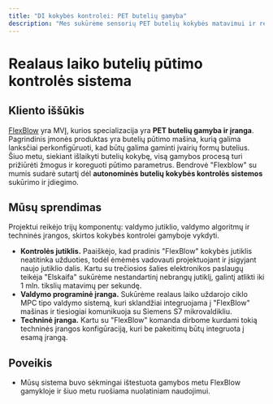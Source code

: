 ```yaml
---
title: "DI kokybės kontrolei: PET butelių gamyba"
description: "Mes sukūrėme sensorių PET butelių kokybės matavimui ir realaus laiko algoritmą kokybės palaikymui"
---
```


# Realaus laiko butelių pūtimo kontrolės sistema

## Kliento iššūkis

[FlexBlow](https://flexblow.com/) yra MVĮ, kurios specializacija yra **PET butelių gamyba ir įranga**. Pagrindinis įmonės produktas yra butelių pūtimo mašina, kurią galima lanksčiai perkonfigūruoti, kad būtų galima gaminti įvairių formų butelius. Šiuo metu, siekiant išlaikyti butelių kokybę, visą gamybos procesą turi prižiūrėti žmogus ir koreguoti pūtimo parametrus. Bendrovė "Flexblow" su mumis sudarė sutartį dėl **autonominės butelių kokybės kontrolės sistemos** sukūrimo ir įdiegimo.

## Mūsų sprendimas

Projektui reikėjo trijų komponentų: valdymo jutiklio, valdymo algoritmų ir techninės įrangos, skirtos kokybės kontrolei gamyboje vykdyti.

- **Kontrolės jutiklis.** Paaiškėjo, kad pradinis "FlexBlow" kokybės jutiklis neatitinka užduoties, todėl ėmėmės vadovauti projektuojant ir įsigyjant naujo jutiklio dalis. Kartu su trečiosios šalies elektronikos paslaugų teikėja "Elskaifa" sukūrėme nestandartinį nebrangų jutiklį, galintį atlikti iki 1 mln. tikslių matavimų per sekundę.
- **Valdymo programinė įranga.** Sukūrėme realaus laiko uždarojo ciklo MPC tipo valdymo sistemą, kuri sklandžiai integruojama į "FlexBlow" mašinas ir tiesiogiai komunikuoja su Siemens S7 mikrovaldikliu.
- **Techninė įranga.** Kartu su "FlexBlow" komanda dirbome kurdami tokią techninės įrangos konfigūraciją, kuri be pakeitimų būtų integruota į esamą įrangą.

## Poveikis

- Mūsų sistema buvo sėkmingai ištestuota gamybos metu FlexBlow gamykloje ir šiuo metu ruošiama nuolatiniam naudojimui.
